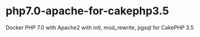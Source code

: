 # php7.0-apache-for-cakephp3.5
Docker PHP 7.0 with Apache2 with intl, mod_rewrite, pgsql for CakePHP 3.5
